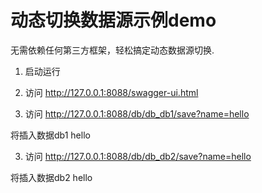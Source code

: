# 动态切换数据源示例demo



无需依赖任何第三方框架，轻松搞定动态数据源切换.


1. 启动运行

2. 访问 http://127.0.0.1:8088/swagger-ui.html

2. 访问 http://127.0.0.1:8088/db/db_db1/save?name=hello

将插入数据db1 hello


3. 访问 http://127.0.0.1:8088/db/db_db2/save?name=hello

将插入数据db2 hello
